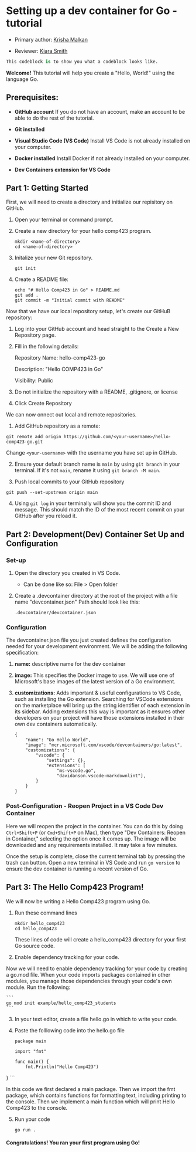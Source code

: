 # Setting up a dev container for Go - tutorial 

* Primary author: [Krisha Malkan](https://github.com/kdmalkan/comp423-course-notes)

* Reviewer: [Kiara Smith](https://github.com/kiaras4)

``` py
This codeblock is to show you what a codeblock looks like.
```

**Welcome!** This tutorial will help you create a "Hello, World!" using the language Go.

## Prerequisites:

- **GitHub account**
If you do not have an account, make an account to be able to do the rest of the tutorial.

- **Git installed**

- **Visual Studio Code (VS Code)**
Install VS Code is not already installed on your computer.

- **Docker installed**
Install Docker if not already installed on your computer.

- **Dev Containers extension for  VS Code**

## Part 1: Getting Started

First, we will need to create a directory and initialize our repisitory on GitHub.

1. Open your terminal or command prompt.


2. Create a new directory for your hello comp423 program.

    ```
    mkdir <name-of-directory>
    cd <name-of-directory>
    ```

3. Initalize your new Git repository.

    ```
    git init
    ```
    
4. Create a README file:

    ```
    echo "# Hello Comp423 in Go" > README.md
    git add .
    git commit -m "Initial commit with README"
    ```

Now that we have our local repository setup, let's create our GitHuB repository:

1. Log into your GitHub account and head straight to the Create a New Repository page.
2. Fill in the following details:

    Repository Name: hello-comp423-go

    Description: "Hello COMP423 in Go"

    Visibility: Public
3. Do not initialize the repository with a README, .gitignore, or license
4. Click Create Repository

We can now onnect out local and remote repositories.

1. Add GitHub repository as a remote:

```
git remote add origin https://github.com/<your-username>/hello-comp423-go.git
```

Change ``<your-username>`` with the username you have set up in GitHub.

2. Ensure your default branch name is ``main`` by using ``git branch`` in your terminal. If it's not ``main``, rename it using ``git branch -M main``.

3. Push local commits to your GitHub repository

```
git push --set-upstream origin main
```

4. Using ``git log`` in your terminally will show you the commit ID and message. This should match the ID of the most recent commit on your GitHub after you reload it.

## Part 2: Development(Dev) Container Set Up and Configuration

### Set-up

1. Open the directory you created in VS Code.
    - Can be done like so: File > Open folder

2. Create a .devcontainer directory at the root of the project with a file name "devcontainer.json" Path should look like this:

    ```
    .devcontainer/devcontainer.json
    ```

### Configuration

The devcontainer.json file you just created defines the configuration needed for your development environment. We will be adding the following specification:

1. **name:** descriptive name for the dev container

2. **image:** This specifies the Docker image to use. We will use one of Microsoft's base images of the latest version of a Go environment.

3. **customizations:** Adds important & useful configurations to VS Code, such as installing the Go extension. Searching for VSCode extensions on the marketplace will bring up the string identifier of each extension in its sidebar. Adding extensions this way is important as it ensures other developers on your project will have those extensions installed in their own dev containers automatically. 

    ```
    {
        "name": "Go Hello World",
        "image": "mcr.microsoft.com/vscode/devcontainers/go:latest",
        "customizations": {
            "vscode": {
                "settings": {},
                "extensions": [
                    "ms-vscode.go",
                    "davidanson.vscode-markdownlint"],
            }
        }
    }
    ```

### Post-Configuration - Reopen Project in a VS Code Dev Container

Here we will reopen the project in the container. You can do this by doing ``Ctrl+Shift+P`` (or ``Cmd+Shift+P`` on Mac), then type "Dev Containers: Reopen in Container," selecting the option once it comes up. The image will be downloaded and any requirements installed. It may take a few minutes.

Once the setup is complete, close the current terminal tab by pressing the trash can button. Open a new terminal in VS Code and run ``go version`` to ensure the dev container is running a recent version of Go. 




## Part 3: The Hello Comp423 Program!

We will now be writing a Hello Comp423 program using Go.

1. Run these command lines

    ```
    mkdir hello_comp423
    cd hello_comp423
    ```

    These lines of code will create a hello_comp423 directory for your first Go source code. 

 2. Enable dependency tracking for your code.

 Now we will need to enable dependency tracking for your code by creating a go.mod file. When your code imports packages contained in other modules, you manage those dependencies through your code's own module. 
 Run the following: 

    ```
    go mod init example/hello_comp423_students
    ```

3. In your text editor, create a file hello.go in which to write your code.

4. Paste the folllowing code into the hello.go file

    ```
    package main

    import "fmt"

    func main() {
        fmt.Println("Hello Comp423")
}
    ```

In this code we first declared a main package. Then we import the  fmt package, which contains functions for formatting text, including printing to the console. Then we implement a main function which will print Hello Comp423 to the console.

5. Run your code

    ```
    go run .
    ```

#### Congratulations! You ran your first program using Go!
